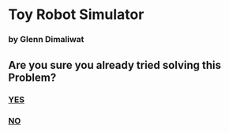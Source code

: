 # Toy Robot Simulator
### by Glenn Dimaliwat

## Are you sure you already tried solving this Problem?

### [YES](/docs/SOLUTION_.md)
### [NO](/README.md)

